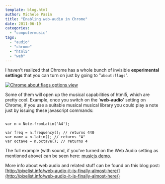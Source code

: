 ```yaml
---
template: blog.html
author: Michele Pasin
title: "Enabling web-audio in Chrome"
date: 2011-06-19
categories: 
  - "computermusic"
tags: 
  - "audio"
  - "chrome"
  - "html5"
  - "web"
---
```


I haven't realized that Chrome has a whole bunch of invisible **experimental settings** that you can turn on just by going to "`about:flags`".

[](http://farm3.static.flickr.com/2534/5850209770_0f4d19240c.jpg)[![Chrome about:flags options view](/img/5850209770_0f4d19240c.jpg)](http://www.flickr.com/photos/76186999@N00/5850209770 "View 'Chrome about:flags options view' on Flickr.com")

Some of them will open up the musical capabilities of html5, which are pretty cool. Example, once you switch on the '**web-audio**' setting on Chrome, if you use a suitable musical musical library you could play a note just by issuing these javascript commands:

```

var n = Note.fromLatin('A4'); 

var freq = n.frequency(); // returns 440 
var name = n.latin(); // returns "A" 
var octave = n.octave(); // returns 4
```

The full example (with sound, if you've turned on the Web Audio setting as mentioned above) can be seen here: [musicjs demo](http://code.gregjopa.com/javascript/audio/musicjs/demo/).

More info about web audio and related stuff can be found on this blog post: [http://pixelist.info/web-audio-it-is-finally-almost-here/](http://pixelist.info/web-audio-it-is-finally-almost-here/)
